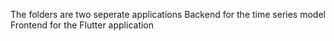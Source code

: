 The folders are two seperate applications
Backend for the time series model
Frontend for the Flutter application
